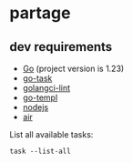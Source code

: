 # partage

## dev requirements
- [Go](https://go.dev/) (project version is 1.23)
- [go-task](https://taskfile.dev/installation/)
- [golangci-lint](https://golangci-lint.run/)
- [go-templ](https://templ.guide/quick-start/installation)
- [nodejs](https://nodejs.org/en)
- [air](https://github.com/air-verse/air)

List all available tasks:
```shell
task --list-all
```
